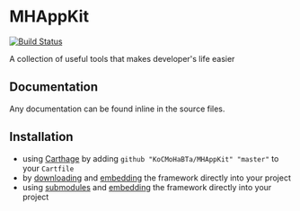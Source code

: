 # MHAppKit

[![Build Status](https://www.bitrise.io/app/0dfa3d0b61fecf07.svg?token=5eHr8o-00O5YB1zF0L20-Q&branch=master)](https://www.bitrise.io/app/0dfa3d0b61fecf07)

A collection of useful tools that makes developer's life easier

## Documentation

Any documentation can be found inline in the source files.

## Installation

[embedding]:
https://developer.apple.com/library/content/technotes/tn2435/_index.html#//apple_ref/doc/uid/DTS40017543-CH1-PROJ_CONFIG-APPS_WITH_MULTIPLE_XCODE_PROJECTS

- using [Carthage](https://github.com/Carthage/Carthage) by adding `github "KoCMoHaBTa/MHAppKit" "master"` to your `Cartfile`
- by [downloading](https://github.com/KoCMoHaBTa/MHAppKit/archive/master.zip) and [embedding] the framework directly into your project
- using [submodules](http://git-scm.com/docs/git-submodule) and [embedding] the framework directly into your project

